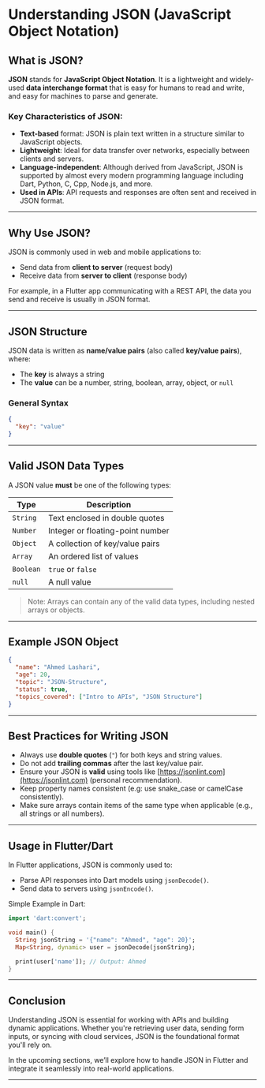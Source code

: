 # Understanding JSON (JavaScript Object Notation)

## What is JSON?

**JSON** stands for **JavaScript Object Notation**.
It is a lightweight and widely-used **data interchange format** that is easy for humans to read and write, and easy for machines to parse and generate.

### Key Characteristics of JSON:

* **Text-based** format: JSON is plain text written in a structure similar to JavaScript objects.
* **Lightweight**: Ideal for data transfer over networks, especially between clients and servers.
* **Language-independent**: Although derived from JavaScript, JSON is supported by almost every modern programming language including Dart, Python, C, Cpp, Node.js, and more.
* **Used in APIs**: API requests and responses are often sent and received in JSON format.

---

## Why Use JSON?

JSON is commonly used in web and mobile applications to:

* Send data from **client to server** (request body)
* Receive data from **server to client** (response body)

For example, in a Flutter app communicating with a REST API, the data you send and receive is usually in JSON format.

---

## JSON Structure

JSON data is written as **name/value pairs** (also called **key/value pairs**), where:

* The **key** is always a string
* The **value** can be a number, string, boolean, array, object, or `null`

### General Syntax

```json
{
  "key": "value"
}
```

---

## Valid JSON Data Types

A JSON value **must** be one of the following types:

| Type      | Description                      |
| --------- | -------------------------------- |
| `String`  | Text enclosed in double quotes   |
| `Number`  | Integer or floating-point number |
| `Object`  | A collection of key/value pairs  |
| `Array`   | An ordered list of values        |
| `Boolean` | `true` or `false`                |
| `null`    | A null value                     |

> Note: Arrays can contain any of the valid data types, including nested arrays or objects.

---

## Example JSON Object

```json
{
  "name": "Ahmed Lashari",
  "age": 20,
  "topic": "JSON-Structure",
  "status": true,
  "topics_covered": ["Intro to APIs", "JSON Structure"]
}
```

---

## Best Practices for Writing JSON

* Always use **double quotes** (`"`) for both keys and string values.
* Do not add **trailing commas** after the last key/value pair.
* Ensure your JSON is **valid** using tools like [https://jsonlint.com](https://jsonlint.com) (personal recommendation).
* Keep property names consistent (e.g: use snake\_case or camelCase consistently).
* Make sure arrays contain items of the same type when applicable (e.g., all strings or all numbers).

---

## Usage in Flutter/Dart

In Flutter applications, JSON is commonly used to:

* Parse API responses into Dart models using `jsonDecode()`.
* Send data to servers using `jsonEncode()`.

Simple Example in Dart:

```dart
import 'dart:convert';

void main() {
  String jsonString = '{"name": "Ahmed", "age": 20}';
  Map<String, dynamic> user = jsonDecode(jsonString);

  print(user['name']); // Output: Ahmed
}
```

---

## Conclusion

Understanding JSON is essential for working with APIs and building dynamic applications. Whether you're retrieving user data, sending form inputs, or syncing with cloud services, JSON is the foundational format you'll rely on.

In the upcoming sections, we’ll explore how to handle JSON in Flutter and integrate it seamlessly into real-world applications.

---
